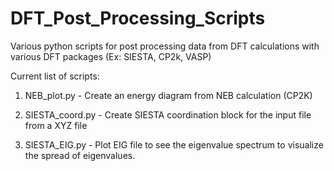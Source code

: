# DFT_Post_Processing_Scripts
Various python scripts for post processing data from DFT calculations with various DFT packages (Ex: SIESTA, CP2k, VASP)

Current list of scripts:

1) NEB_plot.py - Create an energy diagram from NEB calculation (CP2K) 

2) SIESTA_coord.py - Create SIESTA coordination block for the input file from a XYZ file 

3) SIESTA_EIG.py - Plot EIG file to see the eigenvalue spectrum to visualize the spread of eigenvalues.

